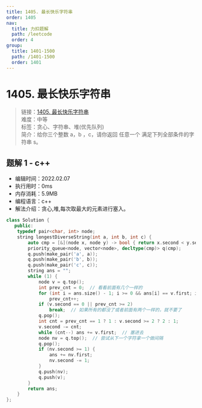```yaml
---
title: 1405. 最长快乐字符串
order: 1405
nav:
  title: 力扣题解
  path: /leetcode
  order: 4
group:
  title: 1401-1500
  path: /1401-1500
  order: 1401
---
```


# 1405. 最长快乐字符串

> 链接：[1405. 最长快乐字符串](https://leetcode-cn.com/problems/longest-happy-string/)  
> 难度：中等  
> 标签：贪心、字符串、堆(优先队列)  
> 简介：给你三个整数 a，b ，c，请你返回 任意一个 满足下列全部条件的字符串 s。

## 题解 1 - c++

- 编辑时间：2022.02.07
- 执行用时：0ms
- 内存消耗：5.9MB
- 编程语言：c++
- 解法介绍：贪心,堆,每次取最大的元素进行塞入。

```cpp
class Solution {
   public:
    typedef pair<char, int> node;
    string longestDiverseString(int a, int b, int c) {
        auto cmp = [&](node x, node y) -> bool { return x.second < y.second; };
        priority_queue<node, vector<node>, decltype(cmp)> q(cmp);
        q.push(make_pair('a', a));
        q.push(make_pair('b', b));
        q.push(make_pair('c', c));
        string ans = "";
        while (1) {
            node v = q.top();
            int prev_cnt = 0;  // 看看前面有几个一样的
            for (int i = ans.size() - 1; i >= 0 && ans[i] == v.first; i--)
                prev_cnt++;
            if (v.second == 0 || prev_cnt >= 2)
                break;  // 如果所有的都没了或者前面有两个一样的，就不要了
            q.pop();
            int cnt = prev_cnt == 1 ? 1 : v.second >= 2 ? 2 : 1;
            v.second -= cnt;
            while (cnt--) ans += v.first;  // 塞进去
            node nv = q.top();  // 尝试从下一个字符拿一个做间隔
            q.pop();
            if (nv.second >= 1) {
                ans += nv.first;
                nv.second -= 1;
            }
            q.push(nv);
            q.push(v);
        }
        return ans;
    }
};
```
